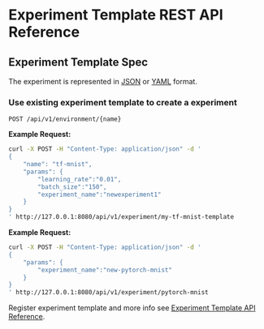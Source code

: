 <!--
Licensed to the Apache Software Foundation (ASF) under one
or more contributor license agreements.  See the NOTICE file
distributed with this work for additional information
regarding copyright ownership.  The ASF licenses this file
to you under the Apache License, Version 2.0 (the
"License"); you may not use this file except in compliance
with the License.  You may obtain a copy of the License at

  http://www.apache.org/licenses/LICENSE-2.0

Unless required by applicable law or agreed to in writing,
software distributed under the License is distributed on an
"AS IS" BASIS, WITHOUT WARRANTIES OR CONDITIONS OF ANY
KIND, either express or implied.  See the License for the
specific language governing permissions and limitations
under the License.
-->

# Experiment Template REST API Reference

## Experiment Template Spec
The experiment is represented in [JSON](https://www.json.org) or [YAML](https://yaml.org) format.


### Use existing experiment template to create a experiment
`POST /api/v1/environment/{name}`

**Example Request:**
```sh
curl -X POST -H "Content-Type: application/json" -d '
{
    "name": "tf-mnist",
    "params": {
        "learning_rate":"0.01", 
        "batch_size":"150", 
        "experiment_name":"newexperiment1"
    }
}
' http://127.0.0.1:8080/api/v1/experiment/my-tf-mnist-template
```

**Example Request:**
```sh
curl -X POST -H "Content-Type: application/json" -d '
{
    "params": {
        "experiment_name":"new-pytorch-mnist"
    }
}
' http://127.0.0.1:8080/api/v1/experiment/pytorch-mnist
```

Register experiment template and more info see [Experiment Template API Reference](api/experiment-template.md).
